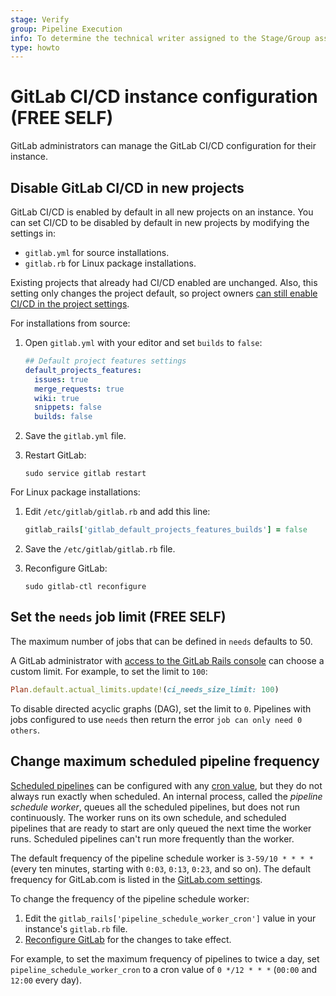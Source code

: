 ```yaml
---
stage: Verify
group: Pipeline Execution
info: To determine the technical writer assigned to the Stage/Group associated with this page, see https://about.gitlab.com/handbook/product/ux/technical-writing/#assignments
type: howto
---
```


# GitLab CI/CD instance configuration **(FREE SELF)**

GitLab administrators can manage the GitLab CI/CD configuration for their instance.

## Disable GitLab CI/CD in new projects

GitLab CI/CD is enabled by default in all new projects on an instance. You can set
CI/CD to be disabled by default in new projects by modifying the settings in:

- `gitlab.yml` for source installations.
- `gitlab.rb` for Linux package installations.

Existing projects that already had CI/CD enabled are unchanged. Also, this setting only changes
the project default, so project owners [can still enable CI/CD in the project settings](../ci/enable_or_disable_ci.md#enable-cicd-in-a-project).

For installations from source:

1. Open `gitlab.yml` with your editor and set `builds` to `false`:

   ```yaml
   ## Default project features settings
   default_projects_features:
     issues: true
     merge_requests: true
     wiki: true
     snippets: false
     builds: false
   ```

1. Save the `gitlab.yml` file.

1. Restart GitLab:

   ```shell
   sudo service gitlab restart
   ```

For Linux package installations:

1. Edit `/etc/gitlab/gitlab.rb` and add this line:

   ```ruby
   gitlab_rails['gitlab_default_projects_features_builds'] = false
   ```

1. Save the `/etc/gitlab/gitlab.rb` file.

1. Reconfigure GitLab:

   ```shell
   sudo gitlab-ctl reconfigure
   ```

## Set the `needs` job limit **(FREE SELF)**

The maximum number of jobs that can be defined in `needs` defaults to 50.

A GitLab administrator with [access to the GitLab Rails console](operations/rails_console.md#starting-a-rails-console-session)
can choose a custom limit. For example, to set the limit to `100`:

```ruby
Plan.default.actual_limits.update!(ci_needs_size_limit: 100)
```

To disable directed acyclic graphs (DAG), set the limit to `0`. Pipelines with jobs
configured to use `needs` then return the error `job can only need 0 others`.

## Change maximum scheduled pipeline frequency

[Scheduled pipelines](../ci/pipelines/schedules.md) can be configured with any [cron value](../topics/cron/index.md),
but they do not always run exactly when scheduled. An internal process, called the
_pipeline schedule worker_, queues all the scheduled pipelines, but does not
run continuously. The worker runs on its own schedule, and scheduled pipelines that
are ready to start are only queued the next time the worker runs. Scheduled pipelines
can't run more frequently than the worker.

The default frequency of the pipeline schedule worker is `3-59/10 * * * *` (every ten minutes,
starting with `0:03`, `0:13`, `0:23`, and so on). The default frequency for GitLab.com
is listed in the [GitLab.com settings](../user/gitlab_com/index.md#gitlab-cicd).

To change the frequency of the pipeline schedule worker:

1. Edit the `gitlab_rails['pipeline_schedule_worker_cron']` value in your instance's `gitlab.rb` file.
1. [Reconfigure GitLab](restart_gitlab.md#omnibus-gitlab-reconfigure) for the changes to take effect.

For example, to set the maximum frequency of pipelines to twice a day, set `pipeline_schedule_worker_cron`
to a cron value of `0 */12 * * *` (`00:00` and `12:00` every day).

<!-- ## Troubleshooting

Include any troubleshooting steps that you can foresee. If you know beforehand what issues
one might have when setting this up, or when something is changed, or on upgrading, it's
important to describe those, too. Think of things that may go wrong and include them here.
This is important to minimize requests for support, and to avoid doc comments with
questions that you know someone might ask.

Each scenario can be a third-level heading, for example `### Getting error message X`.
If you have none to add when creating a doc, leave this section in place
but commented out to help encourage others to add to it in the future. -->
